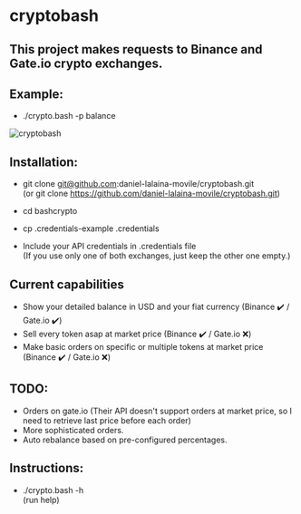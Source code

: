 # cryptobash

## This project makes requests to Binance and Gate.io crypto exchanges.

## Example:
- ./crypto.bash -p balance

![cryptobash](https://user-images.githubusercontent.com/1348148/131860897-5dbb68fb-c29b-4dab-b33a-a9eea9cb8d26.gif)

## Installation:

- git clone git@github.com:daniel-lalaina-movile/cryptobash.git  
(or git clone https://github.com/daniel-lalaina-movile/cryptobash.git)

- cd bashcrypto

- cp .credentials-example .credentials

- Include your API credentials in .credentials file  
(If you use only one of both exchanges, just keep the other one empty.)

## Current capabilities

- Show your detailed balance in USD and your fiat currency (Binance ✔️ / Gate.io ✔️)
- Sell every token asap at market price (Binance ✔️ / Gate.io ❌)
- Make basic orders on specific or multiple tokens at market price (Binance ✔️ / Gate.io ❌)

## TODO:

- Orders on gate.io (Their API doesn't support orders at market price, so I need to retrieve last price before each order)
- More sophisticated orders.
- Auto rebalance based on pre-configured percentages.

## Instructions:

- ./crypto.bash -h  
(run help)
